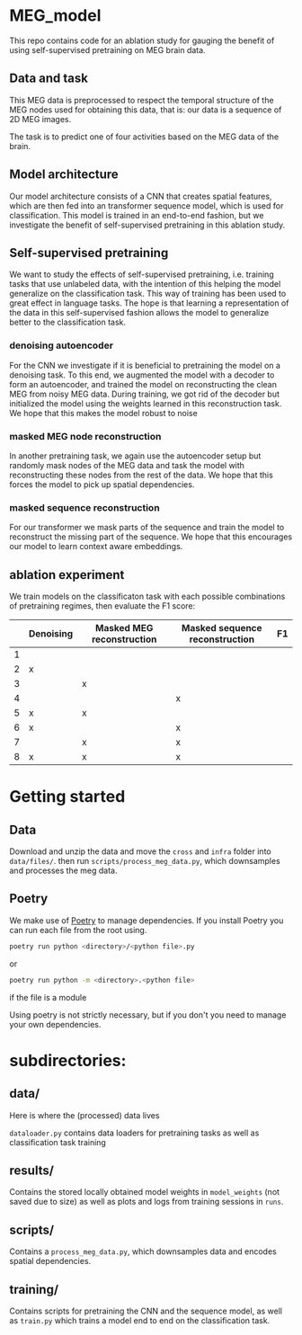 # MEG_model
This repo contains code for an ablation study for gauging the benefit of using self-supervised pretraining on MEG brain data. 

## Data and task

This MEG data is preprocessed to respect the temporal structure of the MEG nodes used for obtaining this data, that is: our data is a sequence of 2D MEG images. 

The task is to predict one of four activities based on the MEG data of the brain. 

## Model architecture

Our model architecture consists of a CNN that creates spatial features, which are then fed into an transformer sequence model, which is used for classification. This model is trained in an end-to-end fashion, but we investigate the benefit of self-supervised pretraining in this ablation study.

## Self-supervised pretraining

We want to study the effects of self-supervised pretraining, i.e. training tasks that use unlabeled data, with the intention of this helping the model generalize on the classification task. This way of training has been used to great effect in language tasks. The hope is that learning a representation of the data in this self-supervised fashion allows the model to generalize better to the classification task. 

### denoising autoencoder

For the CNN we investigate if it is beneficial to pretraining the model on a denoising task. To this end, we augmented the model with a decoder to form an autoencoder, and trained the model on reconstructing the clean MEG from noisy MEG data. During training, we got rid of the decoder but initialized the model using the weights learned in this reconstruction task. We hope that this makes the model robust to noise

### masked MEG node reconstruction

In another pretraining task, we again use the autoencoder setup but randomly mask nodes of the MEG data and task the model with reconstructing these nodes from the rest of the data. We hope that this forces the model to pick up spatial dependencies. 

### masked sequence reconstruction

For our transformer we mask parts of the sequence and train the model to reconstruct the missing part of the sequence. We hope that this encourages our model to learn context aware embeddings.

## ablation experiment

We train models on the classificaton task with each possible combinations of pretraining regimes, then evaluate the F1 score:

|   | Denoising | Masked MEG reconstruction | Masked sequence reconstruction | F1 |
|---|-----------|---------------------------|--------------------------------|----|
| 1 |           |                           |                                |    |
| 2 | x         |                           |                                |    |
| 3 |           | x                         |                                |    |
| 4 |           |                           | x                              |    |
| 5 | x         | x                         |                                |    |
| 6 | x         |                           | x                              |    |
| 7 |           | x                         | x                              |    |
| 8 | x         | x                         | x                              |    |


# Getting started

## Data
Download and unzip the data and move the `cross` and `infra` folder into  `data/files/`. then run `scripts/process_meg_data.py`, which downsamples and processes the meg data. 

## Poetry 
We make use of [Poetry](https://python-poetry.org/) to manage dependencies. If you install Poetry you can run each file from the root using.

```bash
poetry run python <directory>/<python file>.py
```
or

```bash
poetry run python -m <directory>.<python file>
```

if the file is a module

Using poetry is not strictly necessary, but if you don't you need to manage your own dependencies.

# subdirectories:

## data/ 
Here is where the (processed) data lives

`dataloader.py` contains data loaders for pretraining tasks as well as classification task training

## results/
Contains the stored locally obtained model weights in `model_weights` (not saved due to size) as well as plots and logs from training sessions in `runs`.

## scripts/
Contains a `process_meg_data.py`, which downsamples data and encodes spatial dependencies.

## training/
Contains scripts for pretraining the CNN and the sequence model, as well as `train.py` which trains a model end to end on the classification task.


